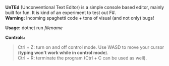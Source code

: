 **UnTEd** (Unconventional Text Editor) is a simple console based editor, mainly built for fun. It is kind of an experiment to test out F#.  
**Warning:** Incoming spaghetti code + tons of visual (and not only) bugs!

**Usage:** dotnet run *filename*  

**Controls:**  
> Ctrl + Z: turn on and off control mode. Use WASD to move your cursor (**typing won't work while in control mode**).  
> Ctrl + R: terminate the program (Ctrl + C can be used as well).